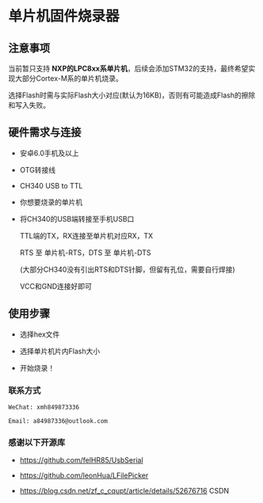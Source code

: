 # 单片机固件烧录器

## 注意事项
  
  当前暂只支持 **NXP的LPC8xx系单片机**，后续会添加STM32的支持，最终希望实现大部分Cortex-M系的单片机烧录。
  
  选择Flash时需与实际Flash大小对应(默认为16KB)，否则有可能造成Flash的擦除和写入失败。

## 硬件需求与连接

  - 安卓6.0手机及以上
  
  - OTG转接线
  
  - CH340 USB to TTL
  
  - 你想要烧录的单片机
  
  - 将CH340的USB端转接至手机USB口
  
    TTL端的TX，RX连接至单片机对应RX，TX
  
    RTS 至 单片机-RTS，DTS 至 单片机-DTS
    
    (大部分CH340没有引出RTS和DTS针脚，但留有孔位，需要自行焊接)
    
    VCC和GND连接好即可
  
## 使用步骤

  - 选择hex文件
  
  - 选择单片机片内Flash大小
  
  - 开始烧录！
  
  

  
  
  
### 联系方式

    WeChat: xmh849873336
    
    Email: a84987336@outlook.com
    
    
    
### 感谢以下开源库

- https://github.com/felHR85/UsbSerial

- https://github.com/leonHua/LFilePicker

- https://blog.csdn.net/zf_c_cqupt/article/details/52676716 CSDN
